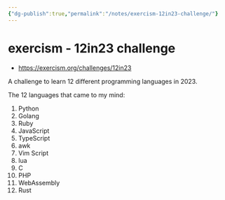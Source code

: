 ```yaml
---
{"dg-publish":true,"permalink":"/notes/exercism-12in23-challenge/"}
---
```


# exercism - 12in23 challenge

- https://exercism.org/challenges/12in23

A challenge to learn 12 different programming languages in 2023.

The 12 languages that came to my mind:

1. Python
2. Golang
3. Ruby
4. JavaScript
5. TypeScript
6. awk
7. Vim Script
8. lua
9. C
10. PHP
11. WebAssembly
12. Rust
